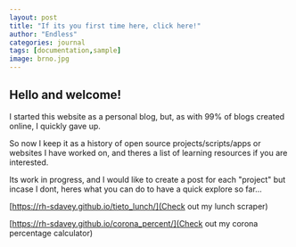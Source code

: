 ```yaml
---
layout: post
title: "If its you first time here, click here!"
author: "Endless"
categories: journal
tags: [documentation,sample]
image: brno.jpg
---
```


## Hello and welcome! 

I started this website as a personal blog, but, as with 99% of blogs created online, I quickly gave up.

So now I keep it as a history of open source projects/scripts/apps or websites I have worked on, and theres a list of learning resources if you are interested.

Its work in progress, and I would like to create a post for each "project" but incase I dont, heres what you can do to have a quick explore so far...

[https://rh-sdavey.github.io/tieto_lunch/](Check out my lunch scraper)

[https://rh-sdavey.github.io/corona_percent/](Check out my corona percentage calculator)
